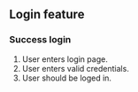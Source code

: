 ## Login feature

### Success login

1. User enters login page.
2. User enters valid credentials.
3. User should be loged in.
